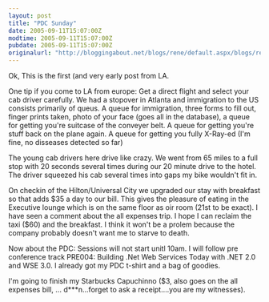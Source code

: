 ```yaml
---
layout: post
title: "PDC Sunday"
date: 2005-09-11T15:07:00Z
modtime: 2005-09-11T15:07:00Z
pubdate: 2005-09-11T15:07:00Z
originalurl: "http://bloggingabout.net/blogs/rene/default.aspx/blogs/rene/archive/2005/09/11/9295.aspx"
---
```



<p>Ok, This is the first (and very early post from LA.</p><p>One tip if you come to LA from europe: Get a direct flight and select your cab driver carefully. We had a stopover in Atlanta and immigration to the US consists primarily of queus. A queue for immigration, three forms to fill out, finger prints taken, photo of your face (goes all in the database), a queue for getting you're suitcase of the conveyer belt. A queue for getting you're stuff back on the plane again. A queue for getting you fully X-Ray-ed (I'm fine, no disseases detected so far)</p><p>The young cab drivers here drive like crazy. We went from 65 miles to a full stop with 20 seconds several times during our 20 minute drive to the hotel. The driver squeezed his cab several times into gaps my bike wouldn't fit in.</p><p>On checkin of the Hilton/Universal City we upgraded our stay with breakfast so that adds $35 a day to our bill. This gives the pleasure of eating in the Executive lounge which is on the same floor as oir room (21st to be exact). I have seen a comment about the all expenses trip. I hope I can reclaim the taxi ($60) and the breakfast. I think it won't be a prolem because the company probably doesn't want me to starve to death.</p><p>Now about the PDC: Sessions will not start unitl 10am. I will follow pre conference track PRE004: Building .Net Web Services Today with .NET 2.0 and WSE 3.0. I already got my PDC t-shirt and a bag of goodies.</p><p>I'm going to finish my Starbucks Capuchinno ($3, also goes on the all expenses bill, ... d***n...forget to ask a receipt....you are my witnesses).</p>
